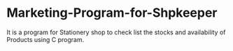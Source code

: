 # Marketing-Program-for-Shpkeeper
It is a program for Stationery shop to check list the stocks and availability of Products using C program.
